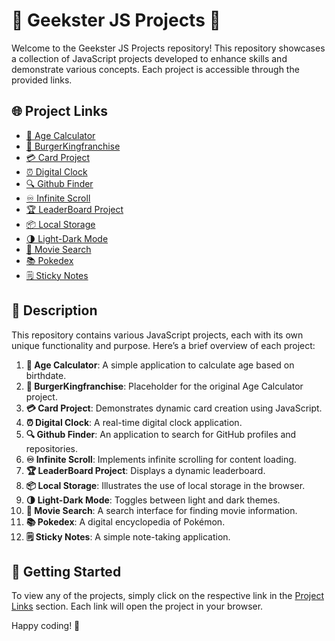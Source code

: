# 🌟 Geekster JS Projects 🌟

Welcome to the Geekster JS Projects repository! This repository showcases a collection of JavaScript projects developed to enhance skills and demonstrate various concepts. Each project is accessible through the provided links.

## 🌐 Project Links

- <a href="https://satyajit5007.github.io/JS-Projects/Age_Calculator/" target="_blank">🎂 Age Calculator</a>
- <a href="https://satyajit5007.github.io/JS-Projects/BurgerKingfranchise/" target="_blank">🍔 BurgerKingfranchise</a>
- <a href="https://satyajit5007.github.io/JS-Projects/Card_Project/" target="_blank">💳 Card Project</a>
- <a href="https://satyajit5007.github.io/JS-Projects/DigitalClock/" target="_blank">⏰ Digital Clock</a>
- <a href="https://satyajit5007.github.io/JS-Projects/Github_Finder/" target="_blank">🔍 Github Finder</a>
- <a href="https://satyajit5007.github.io/JS-Projects/Infinite_Scroll/" target="_blank">♾️ Infinite Scroll</a>
- <a href="https://satyajit5007.github.io/JS-Projects/LeaderBoard%20Project/" target="_blank">🏆 LeaderBoard Project</a>
- <a href="https://satyajit5007.github.io/JS-Projects/Local_Storge/" target="_blank">📦 Local Storage</a>
- <a href="https://satyajit5007.github.io/JS-Projects/Light-Dark_Mode/" target="_blank">🌗 Light-Dark Mode</a>
- <a href="https://satyajit5007.github.io/JS-Projects/Moive_Search/" target="_blank">🎥 Movie Search</a>
- <a href="https://satyajit5007.github.io/JS-Projects/Pokedex/" target="_blank">📚 Pokedex</a>
- <a href="https://satyajit5007.github.io/JS-Projects/Sticky_Notes/" target="_blank">🗒️ Sticky Notes</a>


## 📝 Description

This repository contains various JavaScript projects, each with its own unique functionality and purpose. Here’s a brief overview of each project:


1. **🎂 Age Calculator**: A simple application to calculate age based on birthdate.
2. **🍔 BurgerKingfranchise**: Placeholder for the original Age Calculator project.
3. **💳 Card Project**: Demonstrates dynamic card creation using JavaScript.
4. **⏰ Digital Clock**: A real-time digital clock application.
5. **🔍 Github Finder**: An application to search for GitHub profiles and repositories.
6. **♾️ Infinite Scroll**: Implements infinite scrolling for content loading.
7. **🏆 LeaderBoard Project**: Displays a dynamic leaderboard.
8. **📦 Local Storage**: Illustrates the use of local storage in the browser.
9. **🌗 Light-Dark Mode**: Toggles between light and dark themes.
10. **🎥 Movie Search**: A search interface for finding movie information.
11. **📚 Pokedex**: A digital encyclopedia of Pokémon.
12. **🗒️ Sticky Notes**: A simple note-taking application.

## 🚀 Getting Started

To view any of the projects, simply click on the respective link in the [Project Links](#-project-links) section. Each link will open the project in your browser.

Happy coding! 🎉
